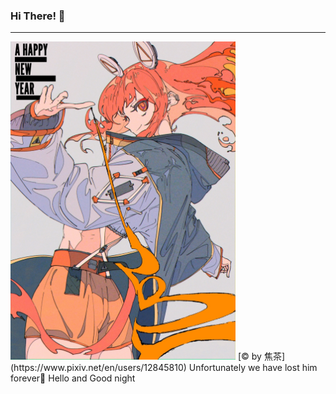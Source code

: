 ### Hi There! 👋
------------------
<img src="https://github.com/JackySu/JackySu/blob/main/happy%20new%20year.jpg" style="width: 360px" />
[© by 焦茶](https://www.pixiv.net/en/users/12845810) Unfortunately we have lost him forever🌸
Hello and Good night
<!--
**JackySu/JackySu** is a ✨ _special_ ✨ repository because its `README.md` (this file) appears on your GitHub profile.

Here are some ideas to get you started:

- 🔭 I’m currently working on ...
- 🌱 I’m currently learning ...
- 👯 I’m looking to collaborate on ...
- 🤔 I’m looking for help with ...
- 💬 Ask me about ...
- 📫 How to reach me: ...
- 😄 Pronouns: ...
- ⚡ Fun fact: ...
-->
### Stats:
![Anurag's GitHub stats](https://github-readme-stats.vercel.app/api?username=JackySu&theme=radical&show_icons=true)
[![Top Langs](https://github-readme-stats.vercel.app/api/top-langs/?username=JackySu&theme=radical&layout=compact)](https://github.com/anuraghazra/github-readme-stats)
### Skills:
<p align="center">
  <img src="https://skillicons.dev/icons?i=python,fastapi,flask,vue,cpp,c,java,js,nodejs,github,gitlab,heroku,docker,vscode,idea" />
</p>
Let me think about it and reveal a better face of myself!
